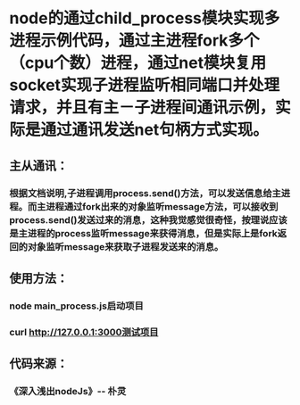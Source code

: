 # node的通过child_process模块实现多进程示例代码，通过主进程fork多个（cpu个数）进程，通过net模块复用socket实现子进程监听相同端口并处理请求，并且有主－子进程间通讯示例，实际是通过通讯发送net句柄方式实现。

## 主从通讯：

### 根据文档说明,子进程调用process.send()方法，可以发送信息给主进程。而主进程通过fork出来的对象监听message方法，可以接收到process.send()发送过来的消息，这种我觉感觉很奇怪，按理说应该是主进程的process监听message来获得消息，但是实际上是fork返回的对象监听message来获取子进程发送来的消息。

## 使用方法：

### node main_process.js启动项目
### curl http://127.0.0.1:3000测试项目

## 代码来源：
### 《深入浅出nodeJs》-- 朴灵
